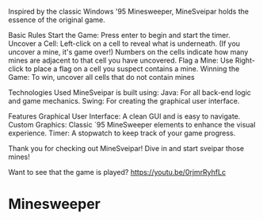 Inspired by the classic Windows '95 Minesweeper, MineSveipar holds the essence of the original game.

Basic Rules
Start the Game: Press enter to begin and start the timer.
Uncover a Cell: Left-click on a cell to reveal what is underneath. (If you uncover a mine, it's game over!)
Numbers on the cells indicate how many mines are adjacent to that cell you have uncovered. 
Flag a Mine: Use Right-click to place a flag on a cell you suspect contains a mine.
Winning the Game: To win, uncover all cells that do not contain mines

Technologies Used
MineSveipar is built using:
Java: For all back-end logic and game mechanics.
Swing: For creating the graphical user interface.

Features
Graphical User Interface: A clean GUI and is easy to navigate.
Custom Graphics: Classic ´95 MineSweeper elements to enhance the visual experience.
Timer: A stopwatch to keep track of your game progress.

Thank you for checking out MineSveipar! Dive in and start sveipar those mines!

Want to see that the game is played?
https://youtu.be/0rjmrRyhfLc
# Minesweeper
